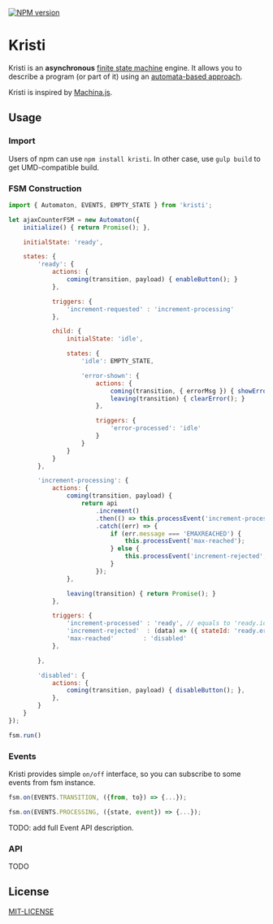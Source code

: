 [![NPM version][npm-image]][npm-url]

# Kristi

Kristi is an **asynchronous** [finite state machine][fsm-url] engine. It allows you to describe a program (or part of it) using an [automata-based approach][automata-url].

Kristi is inspired by [Machina.js](https://github.com/ifandelse/machina.js).

## Usage

### Import

Users of npm can use `npm install kristi`.
In other case, use `gulp build` to get UMD-compatible build.


### FSM Construction

```javascript
import { Automaton, EVENTS, EMPTY_STATE } from 'kristi';

let ajaxCounterFSM = new Automaton({
    initialize() { return Promise(); },

    initialState: 'ready', 

    states: {
        'ready': {
            actions: {
                coming(transition, payload) { enableButton(); }
            },

            triggers: {
                'increment-requested' : 'increment-processing'
            },

            child: {
                initialState: 'idle',

                states: {
                    'idle': EMPTY_STATE,

                    'error-shown': {
                        actions: {
                            coming(transition, { errorMsg }) { showError(errorMsg); },
                            leaving(transition) { clearError(); }
                        },

                        triggers: {
                            'error-processed': 'idle'
                        }
                    }
                }
            }
        },

        'increment-processing': {
            actions: {
                coming(transition, payload) { 
                    return api
                        .increment()
                        .then(() => this.processEvent('increment-processed'))
                        .catch((err) => {
                            if (err.message === 'EMAXREACHED') {
                                this.processEvent('max-reached');
                            } else {
                                this.processEvent('increment-rejected', { errorMsg: err.message });
                            }
                        }); 
                },

                leaving(transition) { return Promise(); }
            },

            triggers: {
                'increment-processed' : 'ready', // equals to 'ready.idle'
                'increment-rejected'  : (data) => ({ stateId: 'ready.error-shown', data }),
                'max-reached'        : 'disabled'
            },

        },

        'disabled': {
            actions: {
                coming(transition, payload) { disableButton(); },
            },
        }
    }
});

fsm.run()
```


### Events

Kristi provides simple `on/off` interface, so you can subscribe to some events from fsm instance.

```javascript
fsm.on(EVENTS.TRANSITION, ({from, to}) => {...});

fsm.on(EVENTS.PROCESSING, ({state, event}) => {...});
```

TODO: add full Event API description.


### API

TODO 

## License

[MIT-LICENSE](https://github.com/AZaviruha/Kristi/blob/master/LICENSE)


[npm-image]: http://img.shields.io/badge/npm-v2.0.0-green.svg
[npm-url]: https://www.npmjs.com/package/kristi
[fsm-url]: https://en.wikipedia.org/wiki/Finite-state_machine
[automata-url]: https://en.wikipedia.org/wiki/Automata-based_programming
